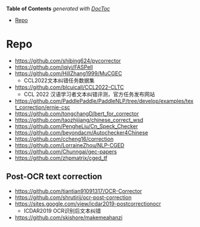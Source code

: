 <!-- START doctoc generated TOC please keep comment here to allow auto update -->
<!-- DON'T EDIT THIS SECTION, INSTEAD RE-RUN doctoc TO UPDATE -->
**Table of Contents**  *generated with [DocToc](https://github.com/thlorenz/doctoc)*

- [Repo](#repo)

<!-- END doctoc generated TOC please keep comment here to allow auto update -->


# Repo

- https://github.com/shibing624/pycorrector
- https://github.com/iqiyi/FASPell
- https://github.com/HillZhang1999/MuCGEC
  - CCL2022文本纠错任务数据集
- https://github.com/blcuicall/CCL2022-CLTC
  - CCL 2022 汉语学习者文本纠错评测，官方任务发布网站
- https://github.com/PaddlePaddle/PaddleNLP/tree/develop/examples/text_correction/ernie-csc
- https://github.com/tongchangD/bert_for_corrector
- https://github.com/taozhijiang/chinese_correct_wsd
- https://github.com/PengheLiu/Cn_Speck_Checker
- https://github.com/beyondacm/Autochecker4Chinese
- https://github.com/ccheng16/correction
- https://github.com/LorraineZhou/NLP-CGED
- https://github.com/Chunngai/gec-papers
- https://github.com/zhpmatrix/cged_tf


## Post-OCR text correction

- https://github.com/tiantian91091317/OCR-Corrector
- https://github.com/shrutirij/ocr-post-correction
- https://sites.google.com/view/icdar2019-postcorrectionocr
  - ICDAR2019 OCR识别后文本纠错
- https://github.com/skishore/makemeahanzi







